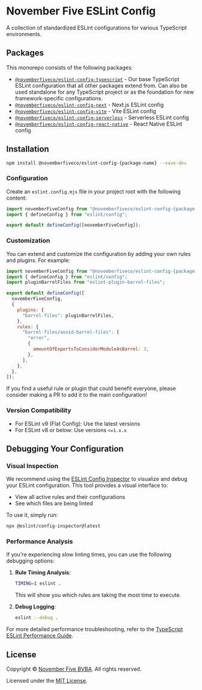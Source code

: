 # November Five ESLint Config

A collection of standardized ESLint configurations for various TypeScript environments.

## Packages

This monorepo consists of the following packages:

- [`@novemberfiveco/eslint-config-typescript`](https://github.com/novemberfiveco/eslint-config/blob/master/packages/typescript/README.md) - Our base TypeScript ESLint configuration that all other packages extend from. Can also be used standalone for any TypeScript project or as the foundation for new framework-specific configurations.
- [`@novemberfiveco/eslint-config-next`](https://github.com/novemberfiveco/eslint-config/blob/master/packages/next/README.md) - Next.js ESLint config
- [`@novemberfiveco/eslint-config-vite`](https://github.com/novemberfiveco/eslint-config/blob/master/packages/vite/README.md) - Vite ESLint config
- [`@novemberfiveco/eslint-config-serverless`](https://github.com/novemberfiveco/eslint-config/blob/master/packages/serverless/README.md) - Serverless ESLint config
- [`@novemberfiveco/eslint-config-react-native`](https://github.com/novemberfiveco/eslint-config/blob/master/packages/react-native/README.md) - React Native ESLint config

## Installation

```bash
npm install @novemberfiveco/eslint-config-{package-name} --save-dev
```

### Configuration

Create an `eslint.config.mjs` file in your project root with the following content:

```javascript
import novemberFiveConfig from "@novemberfiveco/eslint-config-{package-name}";
import { defineConfig } from "eslint/config";

export default defineConfig([novemberFiveConfig]);
```

### Customization

You can extend and customize the configuration by adding your own rules and plugins. For example:

```javascript
import novemberFiveConfig from "@novemberfiveco/eslint-config-{package-name}";
import { defineConfig } from "eslint/config";
import pluginBarrelFiles from "eslint-plugin-barrel-files";

export default defineConfig([
  novemberFiveConfig,
  {
    plugins: {
      "barrel-files": pluginBarrelFiles,
    },
    rules: {
      "barrel-files/avoid-barrel-files": [
        "error",
        {
          amountOfExportsToConsiderModuleAsBarrel: 3,
        },
      ],
    },
  },
]);
```

If you find a useful rule or plugin that could benefit everyone, please consider making a PR to add it to the main configuration!

### Version Compatibility

- For ESLint v9 (Flat Config): Use the latest versions
- For ESLint v8 or below: Use versions `<=1.x.x`

## Debugging Your Configuration

### Visual Inspection

We recommend using the [ESLint Config Inspector](https://github.com/eslint/config-inspector) to visualize and debug your ESLint configuration. This tool provides a visual interface to:

- View all active rules and their configurations
- See which files are being linted

To use it, simply run:

```bash
npx @eslint/config-inspector@latest
```

### Performance Analysis

If you're experiencing slow linting times, you can use the following debugging options:

1. **Rule Timing Analysis**:

   ```bash
   TIMING=1 eslint .
   ```

   This will show you which rules are taking the most time to execute.

2. **Debug Logging**:

   ```bash
   eslint --debug .
   ```

For more detailed performance troubleshooting, refer to the [TypeScript ESLint Performance Guide](https://typescript-eslint.io/troubleshooting/typed-linting/performance/).

## License

Copyright © [November Five BVBA](https://novemberfive.co). All rights reserved.

Licensed under the [MIT License](LICENSE).
